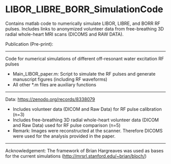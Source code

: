 # LIBOR_LIBRE_BORR_SimulationCode
Contains matlab code to numerically simulate LIBOR, LIBRE, and BORR RF pulses. Includes links to anonymized volunteer data from free-breathing 3D radial whole-heart MRI scans (DICOMS and RAW DATA).

Publication (Pre-print):

********************
Code for numerical simulations of different off-resonant water excitation RF pulses
- Main_LIBOR_paper.m: Script to simulate the RF pulses and generate manuscript figures (including RF waveforms)
- All other *.m files are auxiliary functions
***************
Data: https://zenodo.org/records/8338079
- Includes volunteer data (DICOM and Raw Data) for RF pulse calibration (n=3)
- Includes free-breathing 3D radial whole-heart volunteer data (DICOM and Raw Data) used for RF pulse comparison (n=5)
- Remark: Images were reconstructed at the scanner. Therefore  DICOMS were used for the analysis provided in the paper. 
**************
Acknowledgement:
The framework of Brian Hargreaves was used as bases for the current simulations (http://mrsrl.stanford.edu/~brian/bloch/)
